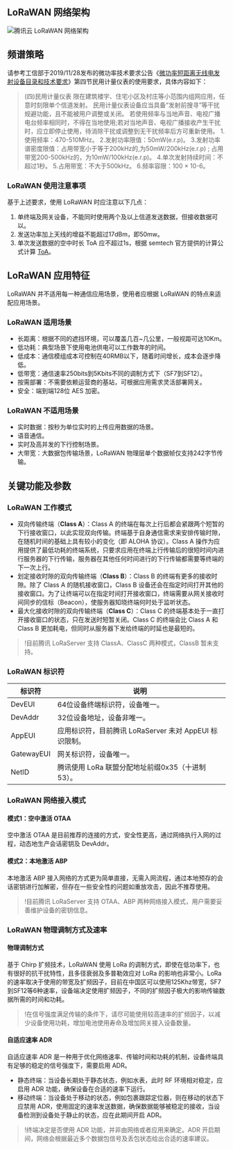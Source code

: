 ## LoRaWAN 网络架构
![腾讯云 LoRaWAN 网络架构](https://main.qcloudimg.com/raw/e0d2a0b1a64317b95c9aacd1b2173a4c.png)

## 频谱策略	
请参考工信部于2019/11/28发布的微功率技术要求公告《[微功率短距离无线电发射设备目录和技术要求](https://www.miit.gov.cn/n1146285/n1146352/n3054355/n3057735/n6161863/c6513390/part/6513417.pdf)》第四节民用计量仪表的使用要求，具体内容如下：
>(四)民用计量仪表 
>限在建筑楼宇、住宅小区及村庄等小范围内组网应用，任意时刻限单个信道发射。
>民用计量仪表设备应当具备“发射前搜寻”等干扰规避功能，且不能被用户调整或关闭。 
>若使用频率与当地声音、电视广播电台频率相同时，不得在当地使用;若对当地声音、电视广播接收产生干扰时，应立即停止使用，待消除干扰或调整到无干扰频率后方可重新使用。
>1.使用频率：470-510MHz。
>2.发射功率限值：50mW(e.r.p)。
>3.发射功率谱密度限值：占用带宽小于等于200kHz的,为50mW/200kHz(e.r.p) ; 占用带宽200-500kHz的，为10mW/100kHz(e.r.p)。
>4.单次发射持续时间：不超过1秒。 
>5.占用带宽：不大于500kHz。 
>6.频率容限：100 × 10-6。 
### LoRaWAN 使用注意事项
基于上述要求，使用 LoRaWAN 时应注意以下几点：
1. 单终端及网关设备，不能同时使用两个及以上信道发送数据，但接收数据可以。
2. 发送功率加上天线的增益不能超过17dBm，即50mw。
3. 单次发送数据的空中时长 ToA 应不超过1s，根据 semtech 官方提供的计算公式计算 [ToA]([SX1261Calculator_setup](SX1261Calculator_setup.zip))。

## LoRaWAN 应用特征
LoRaWAN 并不适用每一种通信应用场景，使用者应根据 LoRaWAN 的特点来适配应用场景。
### LoRaWAN 适用场景
- 长距离：根据不同的遮挡环境，可以覆盖几百~几公里，一般视距可达10Km。
- 低功耗：典型场景下使用电池供电可以工作数年的时间。
- 低成本：通信模组成本可控制在40RMB以下，随着时间增长，成本会逐步降低。
- 低带宽：通信速率250bits到5Kbits不同的调制方式下（SF7到SF12）。
- 按需部署：不需要依赖运营商的基站，可根据应用需求灵活部署网关。
- 安全：端到端128位 AES 加密。

### LoRaWAN 不适用场景
- 实时数据：按秒为单位实时的上传应用数据的场景。
- 语音通信。
- 实时及高并发的下行控制场景。
- 大带宽：大数据包传输场景，LoRaWAN 物理层单个数据帧仅支持242字节传输。

## 关键功能及参数
### LoRaWAN 工作模式
- 双向传输终端（**Class A**）：Class A 的终端在每次上行后都会紧跟两个短暂的下行接收窗口，以此实现双向传输。终端基于自身通信需求来安排传输时隙，在随机时间的基础上具有较小的变化（即 ALOHA 协议）。Class A 操作为应用提供了最低功耗的终端系统，只要求应用在终端上行传输后的很短时间内进行服务器的下行传输，服务器在其他任何时间进行的下行传输都需要等终端的下一次上行。
- 划定接收时隙的双向传输终端（**Class B**）：Class B 的终端有更多的接收时隙。除了 Class A 的随机接收窗口，Class B 设备还会在指定时间打开其他的接收窗口。为了让终端可以在指定时间打开接收窗口，终端需要从网关接收时间同步的信标（Beacon），使服务器知晓终端何时处于监听状态。
- 最大化接收时隙的双向传输终端（**Class C**）：Class C 的终端基本处于一直打开接收窗口的状态，只在发送时短暂关闭。Class C 的终端会比 Class A 和 Class B 更加耗电，但同时从服务器下发给终端的时延也是最短的。

>!目前腾讯 LoRaServer 支持 ClassA、ClassC 两种模式，ClassB 暂未支持。

### LoRaWAN 标识符

| 标识符     | 说明                                                   |
| ---------- | ------------------------------------------------------ |
| DevEUI     | 64位设备终端标识符，设备唯一。                         |
| DevAddr    | 32位设备地址，设备非唯一。                             |
| AppEUI     | 应用标识符，目前腾讯 LoRaServer 未对 AppEUI 标识限制。 |
| GatewayEUI | 网关标识符，设备唯一。                                 |
| NetID      | 腾讯使用 LoRa 联盟分配地址前缀0x35（十进制53）。       |

###  LoRaWAN 网络接入模式
#### 模式1：空中激活 OTAA
空中激活 OTAA 是目前推荐的连接的方式，安全性更高，通过网络执行入网的过程，动态地生产会话密钥及 DevAddr。

#### 模式2：本地激活 ABP
本地激活 ABP 接入网络的方式更为简单直接，无需入网流程，通过本地预存的会话密钥进行加解密，但存在一些安全性的问题如重放攻击，因此不推荐使用。
>!目前腾讯 LoRaServer 支持 OTAA、ABP 两种网络接入模式，用户需要妥善维护设备的密钥信息。

### LoRaWAN 物理调制方式及速率
#### 物理调制方式
基于 Chirp 扩频技术，LoRaWAN 使用 LoRa 的调制方式，即使在低功率下，也有很好的抗干扰特性，且多径衰弱及多普勒效应对 LoRa 的影响也非常小。LoRa 的速率取决于使用的带宽及扩频因子，目前在中国区可以使用125Khz带宽，SF7到SF12等6种速率，设备端决定使用扩频因子，不同的扩频因子极大的影响传输数据所需的时间和功耗。
>!在信号强度满足传输的条件下，请尽可能使用较高速率的扩频因子，以减少设备使用功耗，增加电池使用寿命及增加网关接入设备数量。

#### 自适应速率 ADR
自适应速率 ADR 是一种用于优化网络速率、传输时间和功耗的机制，设备终端具有足够的稳定的信号强度下，需要启用 ADR。
- 静态终端：当设备长期处于静态状态，例如水表，此时 RF 环境相对稳定，应启用 ADR 功能，确保设备在合适的速率下运行。
- 移动终端：当设备处于移动的状态，例如包裹跟踪定位器，则在移动的状态下应禁用 ADR，使用固定的速率发送数据，确保数据能够被稳定的接收，当设备检测到设备处于静止的状态，应在此期间开启 ADR。

>!终端决定是否使用 ADR 功能，并非由网络或者应用来确定。ADR 开启期间，网络会根据最近多个数据包信号及丢包状态给出合适的速率建议。
